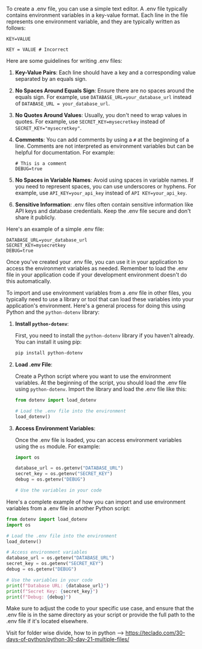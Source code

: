 To create a .env file, you can use a simple text editor. A .env file typically contains environment variables in a key-value format. Each line in the file represents one environment variable, and they are typically written as follows:

```plaintext
KEY=VALUE
```

```plaintext
KEY = VALUE # Incorrect
```

Here are some guidelines for writing .env files:

1. **Key-Value Pairs**: Each line should have a key and a corresponding value separated by an equals sign.

2. **No Spaces Around Equals Sign**: Ensure there are no spaces around the equals sign. For example, use `DATABASE_URL=your_database_url` instead of `DATABASE_URL = your_database_url`.

3. **No Quotes Around Values**: Usually, you don't need to wrap values in quotes. For example, use `SECRET_KEY=mysecretkey` instead of `SECRET_KEY="mysecretkey"`.

4. **Comments**: You can add comments by using a `#` at the beginning of a line. Comments are not interpreted as environment variables but can be helpful for documentation. For example:

   ```plaintext
   # This is a comment
   DEBUG=true
   ```

5. **No Spaces in Variable Names**: Avoid using spaces in variable names. If you need to represent spaces, you can use underscores or hyphens. For example, use `API_KEY=your_api_key` instead of `API KEY=your_api_key`.

6. **Sensitive Information**: .env files often contain sensitive information like API keys and database credentials. Keep the .env file secure and don't share it publicly.

Here's an example of a simple .env file:

```plaintext
DATABASE_URL=your_database_url
SECRET_KEY=mysecretkey
DEBUG=true
```

Once you've created your .env file, you can use it in your application to access the environment variables as needed. Remember to load the .env file in your application code if your development environment doesn't do this automatically.



To import and use environment variables from a .env file in other files, you typically need to use a library or tool that can load these variables into your application's environment. Here's a general process for doing this using Python and the `python-dotenv` library:

1. **Install `python-dotenv`**:

   First, you need to install the `python-dotenv` library if you haven't already. You can install it using pip:

   ```bash
   pip install python-dotenv
   ```

2. **Load .env File**:

   Create a Python script where you want to use the environment variables. At the beginning of the script, you should load the .env file using `python-dotenv`. Import the library and load the .env file like this:

   ```python
   from dotenv import load_dotenv

   # Load the .env file into the environment
   load_dotenv()
   ```

3. **Access Environment Variables**:

   Once the .env file is loaded, you can access environment variables using the `os` module. For example:

   ```python
   import os

   database_url = os.getenv("DATABASE_URL")
   secret_key = os.getenv("SECRET_KEY")
   debug = os.getenv("DEBUG")

   # Use the variables in your code
   ```

Here's a complete example of how you can import and use environment variables from a .env file in another Python script:

```python
from dotenv import load_dotenv
import os

# Load the .env file into the environment
load_dotenv()

# Access environment variables
database_url = os.getenv("DATABASE_URL")
secret_key = os.getenv("SECRET_KEY")
debug = os.getenv("DEBUG")

# Use the variables in your code
print(f"Database URL: {database_url}")
print(f"Secret Key: {secret_key}")
print(f"Debug: {debug}")
```

Make sure to adjust the code to your specific use case, and ensure that the .env file is in the same directory as your script or provide the full path to the .env file if it's located elsewhere.


Visit for folder wise divide, how to in python --> https://teclado.com/30-days-of-python/python-30-day-21-multiple-files/
